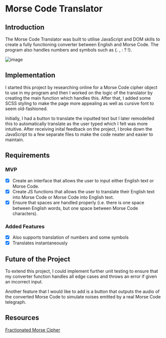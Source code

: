 # Morse Code Translator

## Introduction

The Morse Code Translator was built to utilise JavaScript and DOM skills to create a fully functioning converter between English and Morse Code. The program also handles numbers and symbols such as {. , : ? !}.

![image](https://user-images.githubusercontent.com/100544978/161508937-6747b4eb-a83e-4289-9e5c-fea25ca53c13.png)

## Implementation

I started this project by researching online for a Morse Code cipher object to use in my program and then I worked on the logic of the translator by creating the main function which handles this. After that, I added some SCSS styling to make the page more appealing as well as cursive font to seem old-fashioned.

Initially, I had a button to translate the inputted text but I later remodelled this to automatically translate as the user typed which I felt was more intuitive. After receiving inital feedback on the project, I broke down the JavaScript to a few separate files to make the code neater and easier to maintain.

## Requirements

### MVP

-   [x] Create an interface that allows the user to input either English text or Morse Code.
-   [x] Create JS functions that allows the user to translate their English text into Morse Code or Morse Code into English text.
-   [x] Ensure that spaces are handled properly (i.e. there is one space between English words, but one space between Morse Code characters).

### Added Features

-   [x] Also supports translation of numbers and some symbols
-   [x] Translates instantaneously

## Future of the Project

To extend this project, I could implement further unit testing to ensure that my converter function handles all edge cases and throws an error if given an incorrect input.

Another feature that I would like to add is a button that outputs the audio of the converted Morse Code to simulate noises emitted by a real Morse Code telegraph.

## Resources

[Fractionated Morse Cipher](http://practicalcryptography.com/ciphers/fractionated-morse-cipher/)
